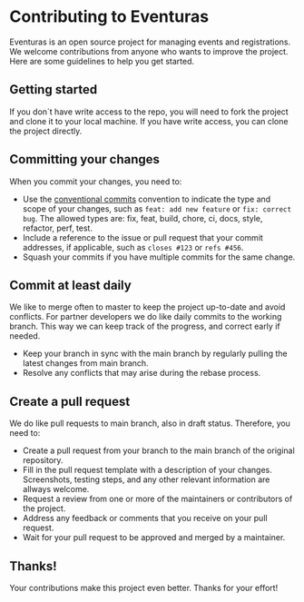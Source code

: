 # Contributing to Eventuras

Eventuras is an open source project for managing events and registrations. We welcome contributions from anyone who wants to improve the project. Here are some guidelines to help you get started.

## Getting started

If you don´t have write access to the repo, you will need to fork the project and clone it to your local machine. If you have write access, you can clone the project directly.

## Committing your changes

When you commit your changes, you need to:

-   Use the [conventional commits](https://www.conventionalcommits.org/en/v1.0.0/) convention to indicate the type and scope of your changes, such as `feat: add new feature` or `fix: correct bug`. The allowed types are: fix, feat, build, chore, ci, docs, style, refactor, perf, test.
-   Include a reference to the issue or pull request that your commit addresses, if applicable, such as `closes #123` or `refs #456`.
-   Squash your commits if you have multiple commits for the same change.

## Commit at least daily

We like to merge often to master to keep the project up-to-date and avoid conflicts. For partner developers we do like daily commits to the working branch. This way we can keep track of the progress, and correct early if needed.

-   Keep your branch in sync with the main branch by regularly pulling the latest changes from main branch.
-   Resolve any conflicts that may arise during the rebase process.

## Create a pull request

We do like pull requests to main branch, also in draft status. Therefore, you need to:

-   Create a pull request from your branch to the main branch of the original repository.
-   Fill in the pull request template with a description of your changes. Screenshots, testing steps, and any other relevant information are allways welcome.
-   Request a review from one or more of the maintainers or contributors of the project.
-   Address any feedback or comments that you receive on your pull request.
-   Wait for your pull request to be approved and merged by a maintainer.

## Thanks!

Your contributions make this project even better. Thanks for your effort!

